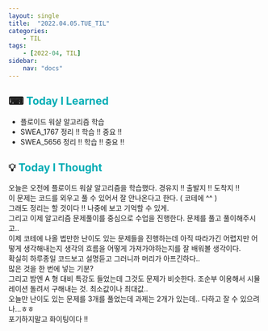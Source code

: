 ```yaml
---
layout: single
title:  "2022.04.05.TUE_TIL"
categories: 
    - TIL
tags: 
    - [2022-04, TIL]
sidebar:
    nav: "docs"
---
```



## ⌨ <a style="color:#00adb5">Today I Learned</a> 
- 플로이드 워샬 알고리즘 학습
- SWEA_1767 정리 !! 학습 !! 중요 !!
- SWEA_5656 정리 !! 학습 !! 중요 !!

## 💡 <a style="color:#00adb5">Today I Thought</a>
오늘은 오전에 플로이드 워샬 알고리즘을 학습했다. 경유지 !! 출발지 !! 도착지 !!<br>
이 문제는 코드를 외우고 풀 수 있어서 잘 안나온다고 한다. ( 코테에 ^^ )<br>
그래도 정리는 할 것이다 !! 나중에 보고 기억할 수 있게.<br>
그리고 이제 알고리즘 문제풀이를 중심으로 수업을 진행한다. 문제를 풀고 풀이해주시고..<br>
이제 코테에 나올 법만한 난이도 있는 문제들을 진행하는데 아직 따라가긴 어렵지만 어떻게 생각해내는지 생각의 흐름을 어떻게 가져가야하는지를 잘 배워볼 생각이다.<br>
확실히 하루종일 코드보고 설명듣고 그러니까 머리가 아프긴하다.. <br>
많은 것을 한 번에 넣는 기분? <br>
그리고 밤엔 A 형 대비 특강도 들었는데 그것도 문제가 비슷한다. 조순부 이용해서 시뮬레이션 돌려서 구해내는 것. 최소값이나 최대값..<br>
오늘만 난이도 있는 문제를 3개를 풀었는데 과제는 2개가 있는데.. 다하고 잘 수 있으려나...ㅎㅎ<br>
포기하지말고 화이팅이다 !!